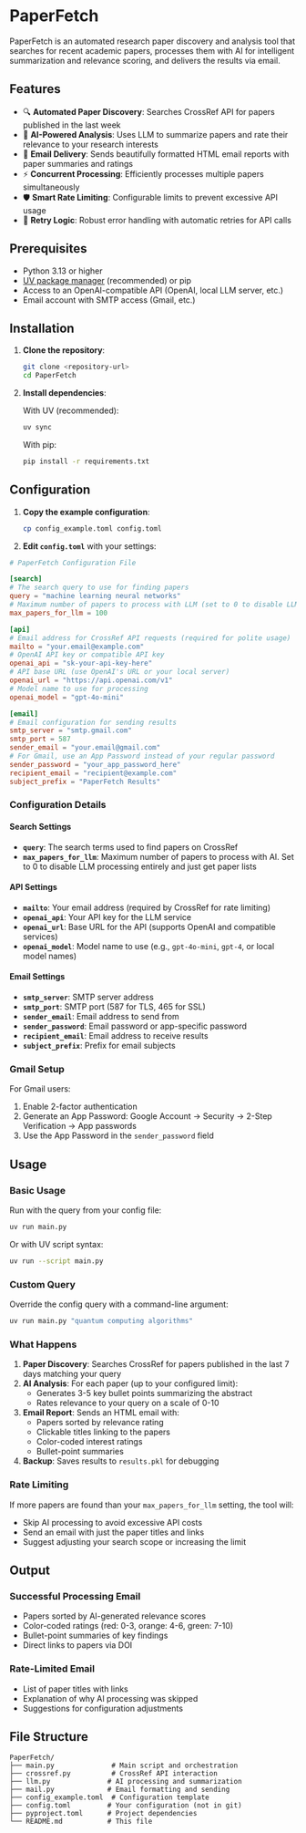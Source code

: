 # PaperFetch

PaperFetch is an automated research paper discovery and analysis tool that searches for recent academic papers, processes them with AI for intelligent summarization and relevance scoring, and delivers the results via email.

## Features

- 🔍 **Automated Paper Discovery**: Searches CrossRef API for papers published in the last week
- 🤖 **AI-Powered Analysis**: Uses LLM to summarize papers and rate their relevance to your research interests
- 📧 **Email Delivery**: Sends beautifully formatted HTML email reports with paper summaries and ratings
- ⚡ **Concurrent Processing**: Efficiently processes multiple papers simultaneously
- 🛡️ **Smart Rate Limiting**: Configurable limits to prevent excessive API usage
- 🔄 **Retry Logic**: Robust error handling with automatic retries for API calls

## Prerequisites

- Python 3.13 or higher
- [UV package manager](https://docs.astral.sh/uv/) (recommended) or pip
- Access to an OpenAI-compatible API (OpenAI, local LLM server, etc.)
- Email account with SMTP access (Gmail, etc.)

## Installation

1. **Clone the repository**:
   ```bash
   git clone <repository-url>
   cd PaperFetch
   ```

2. **Install dependencies**:
   
   With UV (recommended):
   ```bash
   uv sync
   ```
   
   With pip:
   ```bash
   pip install -r requirements.txt
   ```

## Configuration

1. **Copy the example configuration**:
   ```bash
   cp config_example.toml config.toml
   ```

2. **Edit `config.toml`** with your settings:

```toml
# PaperFetch Configuration File

[search]
# The search query to use for finding papers
query = "machine learning neural networks"
# Maximum number of papers to process with LLM (set to 0 to disable LLM processing entirely)
max_papers_for_llm = 100

[api]
# Email address for CrossRef API requests (required for polite usage)
mailto = "your.email@example.com"
# OpenAI API key or compatible API key
openai_api = "sk-your-api-key-here"
# API base URL (use OpenAI's URL or your local server)
openai_url = "https://api.openai.com/v1"
# Model name to use for processing
openai_model = "gpt-4o-mini"

[email]
# Email configuration for sending results
smtp_server = "smtp.gmail.com"
smtp_port = 587
sender_email = "your.email@gmail.com"
# For Gmail, use an App Password instead of your regular password
sender_password = "your_app_password_here"
recipient_email = "recipient@example.com"
subject_prefix = "PaperFetch Results"
```

### Configuration Details

#### Search Settings
- **`query`**: The search terms used to find papers on CrossRef
- **`max_papers_for_llm`**: Maximum number of papers to process with AI. Set to 0 to disable LLM processing entirely and just get paper lists

#### API Settings
- **`mailto`**: Your email address (required by CrossRef for rate limiting)
- **`openai_api`**: Your API key for the LLM service
- **`openai_url`**: Base URL for the API (supports OpenAI and compatible services)
- **`openai_model`**: Model name to use (e.g., `gpt-4o-mini`, `gpt-4`, or local model names)

#### Email Settings
- **`smtp_server`**: SMTP server address
- **`smtp_port`**: SMTP port (587 for TLS, 465 for SSL)
- **`sender_email`**: Email address to send from
- **`sender_password`**: Email password or app-specific password
- **`recipient_email`**: Email address to receive results
- **`subject_prefix`**: Prefix for email subjects

### Gmail Setup

For Gmail users:
1. Enable 2-factor authentication
2. Generate an App Password: Google Account → Security → 2-Step Verification → App passwords
3. Use the App Password in the `sender_password` field

## Usage

### Basic Usage

Run with the query from your config file:
```bash
uv run main.py
```

Or with UV script syntax:
```bash
uv run --script main.py
```

### Custom Query

Override the config query with a command-line argument:
```bash
uv run main.py "quantum computing algorithms"
```

### What Happens

1. **Paper Discovery**: Searches CrossRef for papers published in the last 7 days matching your query
2. **AI Analysis**: For each paper (up to your configured limit):
   - Generates 3-5 key bullet points summarizing the abstract
   - Rates relevance to your query on a scale of 0-10
3. **Email Report**: Sends an HTML email with:
   - Papers sorted by relevance rating
   - Clickable titles linking to the papers
   - Color-coded interest ratings
   - Bullet-point summaries
4. **Backup**: Saves results to `results.pkl` for debugging

### Rate Limiting

If more papers are found than your `max_papers_for_llm` setting, the tool will:
- Skip AI processing to avoid excessive API costs
- Send an email with just the paper titles and links
- Suggest adjusting your search scope or increasing the limit

## Output

### Successful Processing Email
- Papers sorted by AI-generated relevance scores
- Color-coded ratings (red: 0-3, orange: 4-6, green: 7-10)
- Bullet-point summaries of key findings
- Direct links to papers via DOI

### Rate-Limited Email
- List of paper titles with links
- Explanation of why AI processing was skipped
- Suggestions for configuration adjustments

## File Structure

```
PaperFetch/
├── main.py              # Main script and orchestration
├── crossref.py          # CrossRef API interaction
├── llm.py              # AI processing and summarization
├── mail.py             # Email formatting and sending
├── config_example.toml  # Configuration template
├── config.toml         # Your configuration (not in git)
├── pyproject.toml      # Project dependencies
└── README.md           # This file
```